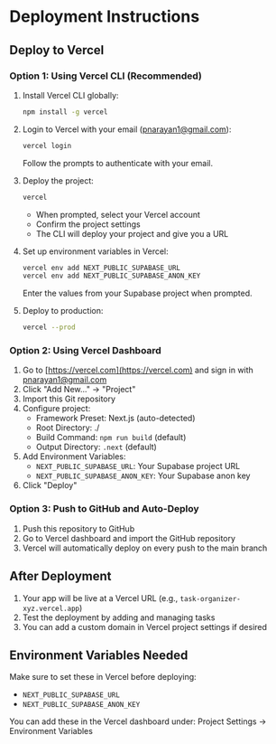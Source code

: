 # Deployment Instructions

## Deploy to Vercel

### Option 1: Using Vercel CLI (Recommended)

1. Install Vercel CLI globally:
   ```bash
   npm install -g vercel
   ```

2. Login to Vercel with your email (pnarayan1@gmail.com):
   ```bash
   vercel login
   ```
   Follow the prompts to authenticate with your email.

3. Deploy the project:
   ```bash
   vercel
   ```
   - When prompted, select your Vercel account
   - Confirm the project settings
   - The CLI will deploy your project and give you a URL

4. Set up environment variables in Vercel:
   ```bash
   vercel env add NEXT_PUBLIC_SUPABASE_URL
   vercel env add NEXT_PUBLIC_SUPABASE_ANON_KEY
   ```
   Enter the values from your Supabase project when prompted.

5. Deploy to production:
   ```bash
   vercel --prod
   ```

### Option 2: Using Vercel Dashboard

1. Go to [https://vercel.com](https://vercel.com) and sign in with pnarayan1@gmail.com
2. Click "Add New..." → "Project"
3. Import this Git repository
4. Configure project:
   - Framework Preset: Next.js (auto-detected)
   - Root Directory: ./
   - Build Command: `npm run build` (default)
   - Output Directory: `.next` (default)
5. Add Environment Variables:
   - `NEXT_PUBLIC_SUPABASE_URL`: Your Supabase project URL
   - `NEXT_PUBLIC_SUPABASE_ANON_KEY`: Your Supabase anon key
6. Click "Deploy"

### Option 3: Push to GitHub and Auto-Deploy

1. Push this repository to GitHub
2. Go to Vercel dashboard and import the GitHub repository
3. Vercel will automatically deploy on every push to the main branch

## After Deployment

1. Your app will be live at a Vercel URL (e.g., `task-organizer-xyz.vercel.app`)
2. Test the deployment by adding and managing tasks
3. You can add a custom domain in Vercel project settings if desired

## Environment Variables Needed

Make sure to set these in Vercel before deploying:

- `NEXT_PUBLIC_SUPABASE_URL`
- `NEXT_PUBLIC_SUPABASE_ANON_KEY`

You can add these in the Vercel dashboard under:
Project Settings → Environment Variables
